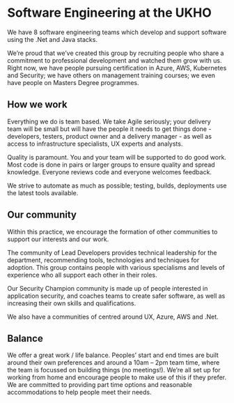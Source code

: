 # Software Engineering at the UKHO
We have 8 software engineering teams which develop and support software using the .Net and Java stacks.

We’re proud that we’ve created this group by recruiting people who share a commitment to professional development and watched them grow with us.   Right now, we have people pursuing certification in Azure, AWS, Kubernetes and Security; we have others on management training courses; we even have people on Masters Degree programmes. 

## How we work
Everything we do is team based.  We take Agile seriously; your delivery team will be small but will have the people it needs to get things done - developers, testers, product owner and a delivery manager - as well as access to infrastructure specialists, UX experts and analysts. 

Quality is paramount.  You and your team will be supported to do good work.  Most code is done in pairs or larger groups to ensure quality and spread knowledge.  Everyone reviews code and everyone welcomes feedback. 

We strive to automate as much as possible; testing, builds, deployments use the latest tools available.

## Our community
Within this practice, we encourage the formation of other communities to support our interests and our work.

The community of Lead Developers provides technical leadership for the department, recommending tools, technologies and techniques for adoption.  This group contains people with various specialisms and levels of experience who all support each other in their roles.

Our Security Champion community is made up of people interested in application security, and coaches teams to create safer software, as well as increasing their own skills and qualifications.

We also have a communities of centred around UX, Azure, AWS and .Net.

## Balance

We offer a great work / life balance.  Peoples’ start and end times are built around their own preferences and around a 10am – 2pm team time, where the team is focussed on building things (no meetings!).  We’re all set up for working from home and encourage people to make use of this if they prefer.  We are committed to providing part time options and reasonable accommodations to help people meet their needs. 
